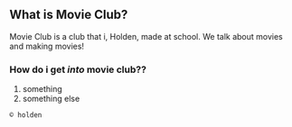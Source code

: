 ## What is Movie Club?

Movie Club is a club that i, Holden, made at school. We talk about movies and making movies!

### How do i get *into* movie club??

1. something
2. something else

```© holden```
